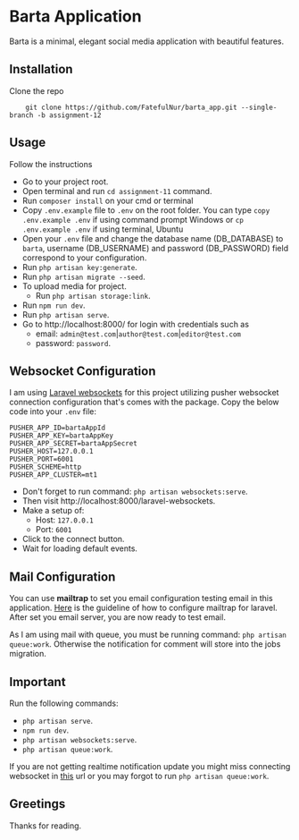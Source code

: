 # Barta Application

Barta is a minimal, elegant social media application with beautiful features.

## Installation
Clone the repo
```
    git clone https://github.com/FatefulNur/barta_app.git --single-branch -b assignment-12
```

## Usage

Follow the instructions
- Go to your project root.
- Open terminal and run `cd assignment-11` command.
- Run `composer install` on your cmd or terminal
- Copy `.env.example` file to `.env` on the root folder. You can type `copy .env.example .env` if using command prompt Windows or `cp .env.example .env` if using terminal, Ubuntu
- Open your `.env` file and change the database name (DB_DATABASE) to `barta`, username (DB_USERNAME) and password (DB_PASSWORD) field correspond to your configuration.
- Run `php artisan key:generate`.
- Run `php artisan migrate --seed`.
- To upload media for project.
    - Run `php artisan storage:link`.
- Run `npm run dev`.
- Run `php artisan serve`.
- Go to http://localhost:8000/ for login with credentials such as 
    - email: `admin@test.com`|`author@test.com`|`editor@test.com`
    - password: `password`.

## Websocket Configuration
I am using [Laravel websockets](https://beyondco.de/docs/laravel-websockets/getting-started/introduction) for this project utilizing pusher websocket connection configuration that's comes with the package. Copy the below code into your `.env` file:
```
PUSHER_APP_ID=bartaAppId
PUSHER_APP_KEY=bartaAppKey
PUSHER_APP_SECRET=bartaAppSecret
PUSHER_HOST=127.0.0.1
PUSHER_PORT=6001
PUSHER_SCHEME=http
PUSHER_APP_CLUSTER=mt1
```
- Don't forget to run command: `php artisan websockets:serve`.
- Then visit http://localhost:8000/laravel-websockets.
- Make a setup of:
    - Host: `127.0.0.1`
    - Port: `6001`
- Click to the connect button.
- Wait for loading default events. 

## Mail Configuration
You can use **mailtrap** to set you email configuration testing email in this application. [Here](https://mailtrap.io/blog/send-email-in-laravel/) is the guideline of how to configure mailtrap for laravel.
After set you email server, you are now ready to test email.

As I am using mail with queue, you must be running command: `php artisan queue:work`. Otherwise the notification for comment will store into the jobs migration.

## Important
Run the following commands:
- `php artisan serve`.
- `npm run dev`.
- `php artisan websockets:serve`.
- `php artisan queue:work`.

If you are not getting realtime notification update you might miss connecting websocket in [this](http://localhost:8000/laravel-websockets) url or you may forgot to run `php artisan queue:work`.

## Greetings
Thanks for reading.
